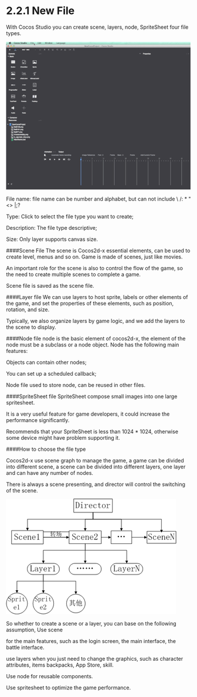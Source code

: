 # 2.2.1 New File

With Cocos Studio you can create scene, layers, node, SpriteSheet four file types.

![Image](res/image129.gif)

File name: file name can be number and alphabet, but can not include \ /: * "<> |;?

Type: Click to select the file type you want to create;

Description: The file type descriptive;

Size: Only layer supports canvas size.

####Scene File
The scene is Cocos2d-x essential elements, can be used to create level, menus and so on. Game is made of scenes, just like movies.

An important role for the scene is also to control the flow of the game, so the need to create multiple scenes to complete a game.

Scene file is saved as the scene file.

####Layer file
We can use layers to host sprite, labels or other elements of the game, and set the properties of these elements, such as position, rotation, and size.

Typically, we also organize layers by game logic, and we add the layers to the scene to display.

####Node file
node is the basic element of cocos2d-x, the element of the node must be a subclass or a node object. Node has the following main features:

Objects can contain other nodes;

You can set up a scheduled callback;

Node file used to store node, can be reused in other files.

####SpriteSheet file
SpriteSheet compose small images into one large spritesheet.

It is a very useful feature for game developers, it could increase the performance significantly.

Recommends that your SpriteSheet is less than 1024 * 1024, otherwise some device might have problem supporting it.

####How to choose the file type
	
Cocos2d-x use scene graph to manage the game, a game can be divided into different scene, a scene can be divided into different layers, one layer and can have any number of nodes.

There is always a scene presenting, and director will control the switching of the scene.

![Image](res/image032.png)

So whether to create a scene or a layer, you can base on the following assumption, Use scene 

for the main features, such as the login screen, the main interface, the battle interface.

use layers when you just need to change the graphics, such as character attributes, items backpacks, App Store, skill.

Use node for reusable components.

Use spritesheet to optimize the game performance.
